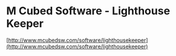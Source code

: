 <!--
id: 47660443
link: http://tumblr.atmos.org/post/47660443/m-cubed-software-lighthouse-keeper
slug: m-cubed-software-lighthouse-keeper
date: Wed Aug 27 2008 12:36:36 GMT-0700 (PDT)
publish: 2008-08-027
tags: 
title: M Cubed Software - Lighthouse Keeper
-->


M Cubed Software - Lighthouse Keeper
====================================

[http://www.mcubedsw.com/software/lighthousekeeper](http://www.mcubedsw.com/software/lighthousekeeper)

